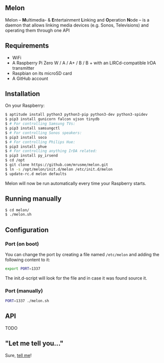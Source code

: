 Melon
-----

Melon – **M**ultimedia- & **E**ntertainment **L**inking and **O**peration **N**ode – is a daemon that allows linking media devices (e.g. Sonos, Televisions) and operating them through one API

## Requirements

- WiFi
- A Raspberry Pi Zero W / A / A+ / B / B + with an LIRCd-compatible IrDA transmitter
- Raspbian on its microSD card
- A GitHub account

## Installation

On your Raspberry:

```bash
$ aptitude install python3 python3-pip python3-dev python3-spidev
$ pip3 install gunicorn falcon ujson tinydb
$ # For controlling Samsung TVs:
$ pip3 install samsungctl
$ # For controlling Sonos speakers:
$ pip3 install soco
$ # For controlling Philips Hue:
$ pip3 install phue
$ # For controlling anything IrDA related:
$ pip3 install py_irsend
$ cd /opt
$ git clone https://github.com/mrusme/melon.git
$ ln -s /opt/melon/init.d/melon /etc/init.d/melon
$ update-rc.d melon defaults
```

Melon will now be run automatically every time your Raspberry starts.

## Running manually

```bash
$ cd melon/
$ ./melon.sh
```

## Configuration

### Port (on boot)

You can change the port by creating a file named `/etc/melon` and adding the following content to it:

```bash
export PORT=1337
```

The init.d-script will look for the file and in case it was found source it.

### Port (manually)

```bash
PORT=1337 ./melon.sh
```

## API

TODO

## "Let me tell you..."

Sure, [tell me](https://twitter.com/intent/tweet?text=@mrusme%20regarding%20Melon,%20let%20me%20tell%20you%20that...)!
